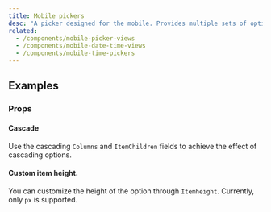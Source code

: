```yaml
---
title: Mobile pickers
desc: "A picker designed for the mobile. Provides multiple sets of options for users to choose, and supports single-column selection, multi-column selection and cascading selection."
related:
  - /components/mobile-picker-views
  - /components/mobile-date-time-views
  - /components/mobile-time-pickers
---
```


## Examples

### Props

#### Cascade

Use the cascading `Columns` and `ItemChildren` fields to achieve the effect of cascading options.

<app-alert type="warning" content="The data nesting depth of the cascade selection needs to be consistent, and if some of the options do not have sub
options, you can use an empty string for placeholder."></app-alert>

<masa-example file="Examples.components.mobile_pickers.Cascade"></masa-example>

#### Custom item height.

You can customize the height of the option through `Itemheight`. Currently, only `px` is supported.

<masa-example file="Examples.components.mobile_pickers.ItemHeight"></masa-example>


